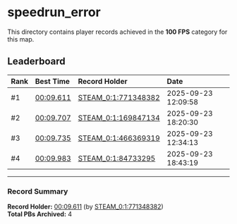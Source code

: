 # speedrun_error

This directory contains player records achieved in the **100 FPS** category for this map.

## Leaderboard

| Rank | Best Time | Record Holder | Date                |
| :--- | :-------- | :------------ | :------------------ |
| #1   | [00:09.611](./00009611_STEAM_0_1_771348382_20250923-120958.zip) | [STEAM_0:1:771348382](https://speedrun16.com/profile/STEAM_0:1:771348382)   | 2025-09-23 12:09:58 |
| #2   | [00:09.707](./00009707_STEAM_0_1_169847134_20250923-182030.zip) | [STEAM_0:1:169847134](https://speedrun16.com/profile/STEAM_0:1:169847134)   | 2025-09-23 18:20:30 |
| #3   | [00:09.735](./00009735_STEAM_0_1_466369319_20250923-123413.zip) | [STEAM_0:1:466369319](https://speedrun16.com/profile/STEAM_0:1:466369319)   | 2025-09-23 12:34:13 |
| #4   | [00:09.983](./00009983_STEAM_0_1_84733295_20250923-184319.zip) | [STEAM_0:1:84733295](https://speedrun16.com/profile/STEAM_0:1:84733295)   | 2025-09-23 18:43:19 |

---

### Record Summary
**Record Holder:** [00:09.611](./00009611_STEAM_0_1_771348382_20250923-120958.zip) (by [STEAM_0:1:771348382](https://speedrun16.com/profile/STEAM_0:1:771348382))  
**Total PBs Archived:** 4